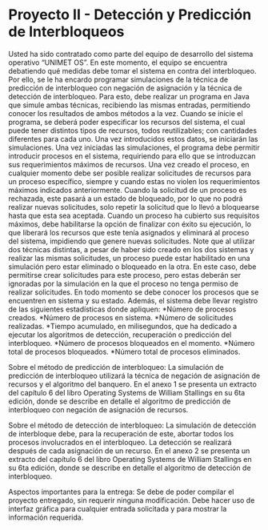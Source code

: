 # Proyecto II - Detección y Predicción de Interbloqueos


Usted ha sido contratado como parte del equipo de desarrollo del sistema operativo “UNIMET OS”. En este momento, el equipo se encuentra debatiendo qué medidas debe tomar el sistema en contra del interbloqueo. Por ello, se le ha encardo programar simulaciones de la técnica de predicción de interbloqueo con negación de asignación y la técnica de detección de interbloqueo. Para esto, debe realizar un programa en Java que simule ambas técnicas, recibiendo las mismas entradas, permitiendo conocer los resultados de ambos métodos a la vez.
	Cuando se inicie el programa, se deberá poder especificar los recursos del sistema, el cual puede tener distintos tipos de recursos, todos reutilizables; con cantidades diferentes para cada uno. Una vez introducidos estos datos, se iniciarán las simulaciones. 
Una vez iniciadas las simulaciones, el programa debe permitir introducir procesos en el sistema, requiriendo para ello que se introduzcan sus requerimientos máximos de recursos. Una vez creado el proceso, en cualquier momento debe ser posible realizar solicitudes de recursos para un proceso específico, siempre y cuando estas no violen los requerimientos máximos indicados anteriormente. 
Cuando la solicitud de un proceso es rechazada, este pasará a un estado de bloqueado, por lo que no podrá realizar nuevas solicitudes, solo repetir la solicitud que lo llevó a bloquearse hasta que esta sea aceptada. Cuando un proceso ha cubierto sus requisitos máximos, debe habilitarse la opción de finalizar con éxito su ejecución, lo que liberará los recursos que este tenía asignados y eliminará al proceso del sistema, impidiendo que genere nuevas solicitudes. 
Note que al utilizar dos técnicas distintas, a pesar de haber sido creado en los dos sistemas y realizar las mismas solicitudes, un proceso puede estar habilitado en una simulación pero estar eliminado o bloqueado en la otra. En este caso, debe permitirse crear solicitudes para este proceso, pero estas deberán ser ignoradas por la simulación en la que el proceso no tenga permiso de realizar solicitudes.
En todo momento se debe conocer los procesos que se encuentren en sistema y su estado. Además, el sistema  debe llevar registro de las siguientes estadísticas donde apliquen:
*Número de procesos creados.
*Número de procesos en sistema.
*Número de solicitudes realizadas.
*Tiempo acumulado, en milisegundos, que ha dedicado a ejecutar los algoritmos de detección, recuperación o predicción del interbloqueo.
*Número de procesos bloqueados en el momento.
*Número total de procesos bloqueados.
*Número total de procesos eliminados.

Sobre el método de predicción de interbloqueo:
La simulación de predicción de interbloqueo utilizará la técnica de negación de asignación de recursos y el algoritmo del banquero. 
En el anexo 1 se presenta un extracto del capítulo 6 del libro Operating Systems de William Stallings en su 6ta edición, donde se describe en detalle el algoritmo de predicción de interbloqueo con negación de asignación de recursos. 

Sobre el método de detección de interbloqueo:
La simulación de detección de interbloque debe, para la recuperación de este, abortar todos los procesos involucrados en el interbloqueo. La detección se realizará después de cada asignación de un recurso. 
En el anexo 2 se presenta un extracto del capítulo 6 del libro Operating Systems de William Stallings en su 6ta edición, donde se describe en detalle el algoritmo de detección de interbloqueo.

Aspectos importantes para la entrega:
Se debe de poder compilar el proyecto entregado, sin requerir ninguna modificación.
Debe hacer uso de interfaz gráfica para cualquier entrada solicitada y para mostrar la información requerida.
